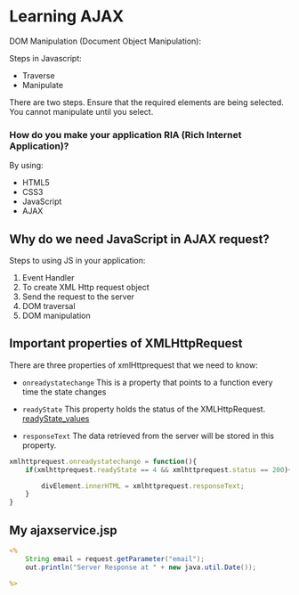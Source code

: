 # Learning AJAX


DOM Manipulation (Document Object Manipulation):

Steps in Javascript:
- Traverse 
- Manipulate

There are two steps. Ensure that the required elements are being selected. You cannot manipulate until you select.


### How do you make your application RIA (Rich Internet Application)?
By using:
- HTML5
- CSS3
- JavaScript
- AJAX

## Why do we need JavaScript in AJAX request?

Steps to using JS in your application:
1. Event Handler
2. To create XML Http request object
3. Send the request to the server
4. DOM traversal 
5. DOM manipulation

## Important properties of XMLHttpRequest

There are three properties of xmlHttprequest that we need to know:
- `onreadystatechange`
    This is a property that points to a function every time the state changes


- `readyState`
    This property holds the status of the XMLHttpRequest.
[readyState_values](https://github.com/pkondrakunta/ajax-notes/blob/master/readme_assets/ready_state_values.png)

- `responseText`
    The data retrieved from the server will be stored in this property.

```js
xmlhttprequest.onreadystatechange = function(){
    if(xmlhttprequest.readyState == 4 && xmlhttprequest.status == 200){

        divElement.innerHTML = xmlhttprequest.responseText;
    }
}
```

## My ajaxservice.jsp

```jsp
<%
    String email = request.getParameter("email");
    out.println("Server Response at " + new java.util.Date());

%>
```